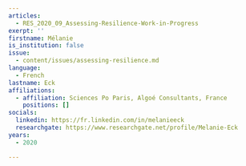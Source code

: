 ```yaml
---
articles:
  - RES_2020_09_Assessing-Resilience-Work-in-Progress
exerpt: ''
firstname: Mélanie
is_institution: false
issue:
  - content/issues/assessing-resilience.md
language:
  - French
lastname: Eck
affiliations:
  - affiliation: Sciences Po Paris, Algoé Consultants, France
    positions: []
socials:
  linkedin: https://fr.linkedin.com/in/melanieeck
  researchgate: https://www.researchgate.net/profile/Melanie-Eck
years:
  - 2020

---
```

